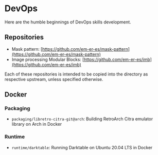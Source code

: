 # DevOps

Here are the humble beginnings of DevOps skills development.

## Repositories

* Mask pattern: [https://github.com/em-er-es/mask-pattern](https://github.com/em-er-es/mask-pattern)
* Image processing Modular Blocks: [https://github.com/em-er-es/imb](https://github.com/em-er-es/imb)

Each of these repositories is intended to be copied into the directory as respective upstream, unless specified otherwise.

## Docker

### Packaging

* `packaging/libretro-citra-git@arch`: Building RetroArch Citra emulator library on Arch in Docker

### Runtime

* `runtime/darktable`: Running Darktable on Ubuntu 20.04 LTS in Docker
